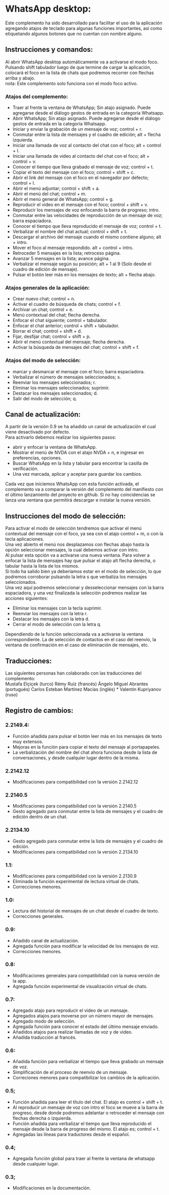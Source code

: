 ﻿# WhatsApp desktop:
Este complemento ha sido desarrollado para facilitar el uso de la aplicación agregando atajos de teclado para algunas funciones importantes, así como etiquetando algunos botones que no cuentan con nombre alguno.

## Instrucciones y comandos:
Al abrir WhatsApp desktop automáticamente va a activarse el modo foco. Pulsando shift tabulador luego de que termine de cargar la aplicación, colocará el foco en la lista de chats que podremos recorrer con flechas arriba y abajo.  
nota: Este complemento solo funciona con el modo foco activo.

### Atajos del complemento:

* Traer al frente la ventana de WhatsApp; Sin atajo asignado. Puede agregarse desde el diálogo gestos de entrada en la categoría Whatsapp. 
* Abrir WhatsApp; Sin atajo asignado. Puede agregarse desde el diálogo gestos de entrada en la categoría Whatsapp. 
* Iniciar y enviar la grabación de un mensaje de voz; control + r.
* Conmutar entre la lista de mensajes y el cuadro de edición; alt + flecha izquierda.
* Iniciar  una llamada de voz al contacto del chat con el foco; alt + control + l.
* Iniciar  una llamada de video al contacto del chat con el foco; alt + control + v.
* Conocer el tiempo que lleva grabado el mensaje de voz; control + t.
* Copiar el texto del mensaje con el foco; control + shift + c.
* Abrir el link del mensaje con el foco en el navegador por defecto; control + l.
* Abrir el menú adjuntar; control + shift + a.
* Abrir el menú del chat; control + m.
* Abrir el menú general de WhatsApp; control + g.
* Reproducir el video en el mensaje con el foco; control + shift + v.
* Reproducir los mensajes de voz enfocando la barra de progreso; intro.
* Conmutar entre las velocidades de reproducción de un mensaje de voz; barra espaciadora.
* Conocer el tiempo que lleva reproducido el mensaje de voz; control + t.
* Verbalizar el nombre del chat actual; control + shift + t.
* Descargar el archivo del mensaje cuando el mismo contiene alguno; alt + intro.
* Mover el foco al mensaje respondido. alt + control + intro.
* Retroceder 5 mensajes en la lista; retroceso página.
* Avanzar 5 mensajes en la lista; avance página.
* Verbalizar el mensaje según su posición; alt + 1 al 9 (Solo desde el cuadro de edición de mensaje).
* Pulsar el botón leer más en los mensajes de texto; alt + flecha abajo.

### Atajos generales de la aplicación:

* Crear nuevo chat; control + n.
* Activar el cuadro de búsqueda de chats; control + f.
* Archivar un chat; control + e.
* Menú contextual del chat; flecha derecha.
* Enfocar el chat siguiente; control + tabulador.
* Enfocar el chat anterior; control + shift + tabulador.
* Borrar el chat; control + shift + d.
* Fijar, desfijar chat; control + shift + p.
* Abrir el menú contextual del mensaje; flecha derecha.
* Activar la búsqueda de mensajes del chat; control + shift + f.

### Atajos del modo de selección:

* marcar y desmarcar el mensaje con el foco; barra espaciadora.
* Verbalizar el número de mensajes seleccionados; s.
* Reenviar los mensajes seleccionados; r.
* Eliminar los mensajes seleccionados; suprimir.
* Destacar los mensajes seleccionados; d.
* Salir del modo de selección; q.

## Canal de actualización:
A partir de la versión 0.9 se ha añadido un canal de actualización el cual viene desactivado por defecto.  
Para activarlo debemos realizar los siguientes pasos:

* abrir y enfocar la ventana de WhatsApp.
* Mostrar el menú de NVDA con el atajo NVDA + n, e ingresar en preferencias, opciones.
* Buscar WhatsApp en la lista y tabular para encontrar la casilla de verificación.
* Una vez marcada, aplicar y aceptar para guardar los cambios.

Cada vez que iniciemos WhatsApp con esta función activada, el complemento va a comparar la versión del complemento del manifiesto con el último lanzamiento del proyecto en github. Si no hay coincidencias se lanza  una ventana que permitirá descargar e instalar la nueva versión.

## Instrucciones del modo de selección:
Para activar el modo de selección tendremos que activar el menú contextual  del mensaje con el foco, ya sea con el atajo control + m, o con la tecla aplicaciones.  
Una vez abierto el menú nos desplazamos con flechas abajo hasta la opción seleccionar mensajes, la cual debemos activar con intro.  
Al pulsar esta opción va a activarse una nueva ventana. Para volver a enfocar la lista de mensajes hay que pulsar el atajo alt flecha derecha, o tabular hasta la lista de los mismos.  
Si todo ha salido bien ya deberíamos estar en el modo de selección, lo que podremos corroborar pulsando la letra s que verbaliza los mensajes seleccionados.  
Una vez aquí podremos seleccionar y desseleccionar mensajes con la barra espaciadora, y una vez finalizada la selección podremos realizar las acciones siguientes:

* Eliminar los mensajes con la tecla suprimir.
* Reenviar los mensajes con la letra r.
* Destacar los mensajes con la letra d.
* Cerrar el modo de selección con la letra q.

Dependiendo de la función seleccionada va a activarse la ventana correspondiente. La de selección de contactos en el caso del reenvío, la ventana de confirmación en el caso de eliminación de mensajes, etc.
 
## Traducciones:
Las siguientes personas han colaborado con las traducciones del complemento:  
	Mustafa Elçiçek (turco)
	Rémy Ruiz (francés)
	Ângelo Miguel Abrantes (portugués)
	Carlos Esteban Martínez Macías (inglés)
	* Valentin Kupriyanov (ruso)

## Registro de cambios:  
### 2.2149.4:

* Función añadida para pulsar el botón leer más en los mensajes de texto muy extensos.
* Mejoras en la función para copiar el texto del mensaje al portapapeles.
* La verbalización del nombre del chat ahora funciona desde la lista de conversaciones, y desde cualquier lugar dentro de la misma.

### 2.2142.12

* Modificaciones para compatibilidad con la versión 2.2142.12

### 2.2140.5

* Modificaciones para compatibilidad con la versión 2.2140.5
* Gesto agregado para conmutar entre la lista de mensajes y el cuadro de edición dentro de un chat.

### 2.2134.10

* Gesto agregado para conmutar entre la lista de mensajes y el cuadro de edición.
* Modificaciones para compatibilidad con la versión 2.2134.10

### 1.1:

* Modificaciones para compatibilidad con la versión 2.2130.9
* Eliminada la función experimental de lectura virtual de chats.
* Correcciones menores.

### 1.0:

* Lectura del historial de mensajes de un chat desde el cuadro de texto.
* Correcciones generales.

### 0.9:

* Añadido canal de actualización.
* Agregada función para modificar la velocidad de los mensajes de voz.
* Correcciones menores.

### 0.8:

* Modificaciones generales para compatibilidad con la nueva versión de la app.
* Agregada función experimental de visualización virtual de chats.

### 0.7:

* Agregado atajo para reproducir el video de un mensaje.
* Agregados atajos para moverse por un número mayor de mensajes.
* Agregado modo de selección.
* Agregada función para conocer el estado del último mensaje enviado.
* Añadidos atajos para realizar llamadas de voz y de video.
* Añadida traducción al francés.

### 0.6:

* Añadida función para verbalizar el tiempo que lleva grabado un mensaje de voz.
* Simplificación de el proceso de reenvío de un mensaje.
* Correciones menores para compatibilizar los cambios de la aplicación.

### 0.5;

* Función añadida para leer el título del chat. El atajo es control + shift + t.
* Al reproducir un mensaje de voz con intro el foco se mueve a la barra de progreso, desde donde podremos adelantar o retroceder el mensaje con flechas derecha o izquierda.
* Función añadida para verbalizar el tiempo que lleva reproducido el mensaje desde la barra de progreso del mismo. El atajo es; control + t.
* Agregadas las líneas para traductores desde el español.

### 0.4;

* Agregada función global para traer al frente la ventana de whatsapp desde cualquier lugar.

### 0.3;
* Modificaciones en la documentación.